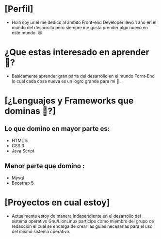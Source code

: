 # [Perfil]
- Hola soy uriel me dedico al ambito Front-end Developer llevo 1 año en el mundo del desarrollo pero siempre me gusta prender algo nuevo en este mundo. :wink:

# ¿Que estas interesado en aprender :thinking:?

- Basicamente aprender gran parte del desarrollo en el mundo Fornt-End lo cual cada cosa nueva es un logro grande para mi :hugs: .

# [¿Lenguajes y Frameworks que dominas :thinking:?]
## Lo que domino en mayor parte es:
-  HTML 5 
-  CSS 3 
-  Java Script

## Menor parte que domino :
- Mysql
- Boostrap 5

# [Proyectos en cual estoy]

- Actualmente estoy de manera independiente en el desarrollo del sistema operativo Gnu/LionLinux participo como miembro del grupo de redacción el cual se encarga de crear las guias necesarias para el uso del mismo sistema operativo. 
